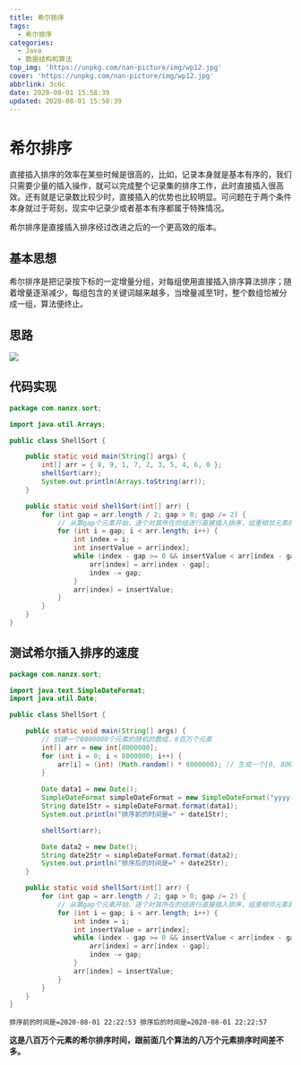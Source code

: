 ```yaml
---
title: 希尔排序
tags:
  - 希尔排序
categories:
  - Java
  - 数据结构和算法
top_img: 'https://unpkg.com/nan-picture/img/wp12.jpg'
cover: 'https://unpkg.com/nan-picture/img/wp12.jpg'
abbrlink: 3c6c
date: 2020-08-01 15:58:39
updated: 2020-08-01 15:58:39
---
```


# 希尔排序

直接插入排序的效率在某些时候是很高的，比如，记录本身就是基本有序的，我们只需要少量的插入操作，就可以完成整个记录集的排序工作，此时直接插入很高效。还有就是记录数比较少时，直接插入的优势也比较明显。可问题在于两个条件本身就过于苛刻，现实中记录少或者基本有序都属于特殊情况。

希尔排序是直接插入排序经过改进之后的一个更高效的版本。

## 基本思想

希尔排序是把记录按下标的一定增量分组，对每组使用直接插入排序算法排序；随着增量逐渐减少，每组包含的关键词越来越多，当增量减至1时，整个数组恰被分成一组，算法便终止。

## 思路

![](https://unpkg.com/nan-picture/blog/20220706215706.png)

## 代码实现

```java
package com.nanzx.sort;

import java.util.Arrays;

public class ShellSort {

	public static void main(String[] args) {
		int[] arr = { 8, 9, 1, 7, 2, 3, 5, 4, 6, 0 };
        shellSort(arr);
		System.out.println(Arrays.toString(arr));
	}

	public static void shellSort(int[] arr) {
		for (int gap = arr.length / 2; gap > 0; gap /= 2) {
			// 从第gap个元素开始，逐个对其所在的组进行直接插入排序，组里相邻元素的间隔为gap
			for (int i = gap; i < arr.length; i++) {
				int index = i;
				int insertValue = arr[index];
				while (index - gap >= 0 && insertValue < arr[index - gap]) {
					arr[index] = arr[index - gap];
					index -= gap;
				}
				arr[index] = insertValue;
			}
		}		
	}
}
```

## 测试希尔插入排序的速度

```java
package com.nanzx.sort;

import java.text.SimpleDateFormat;
import java.util.Date;

public class ShellSort {

	public static void main(String[] args) {
		// 创建一个8000000个元素的随机的数组，8百万个元素
		int[] arr = new int[8000000];
		for (int i = 0; i < 8000000; i++) {
			arr[i] = (int) (Math.random() * 8000000); // 生成一个[0, 8000000) 数
		}
        
		Date data1 = new Date();
		SimpleDateFormat simpleDateFormat = new SimpleDateFormat("yyyy-MM-dd HH:mm:ss");
		String date1Str = simpleDateFormat.format(data1);
		System.out.println("排序前的时间是=" + date1Str);

		shellSort(arr);

		Date data2 = new Date();
		String date2Str = simpleDateFormat.format(data2);
		System.out.println("排序后的时间是=" + date2Str);
	}

	public static void shellSort(int[] arr) {
		for (int gap = arr.length / 2; gap > 0; gap /= 2) {
			// 从第gap个元素开始，逐个对其所在的组进行直接插入排序，组里相邻元素的间隔为gap
			for (int i = gap; i < arr.length; i++) {
				int index = i;
				int insertValue = arr[index];
				while (index - gap >= 0 && insertValue < arr[index - gap]) {
					arr[index] = arr[index - gap];
					index -= gap;
				}
				arr[index] = insertValue;
			}
		}	
	}
}
```

`排序前的时间是=2020-08-01 22:22:53
排序后的时间是=2020-08-01 22:22:57`

**这是八百万个元素的希尔排序时间，跟前面几个算法的八万个元素排序时间差不多。**
